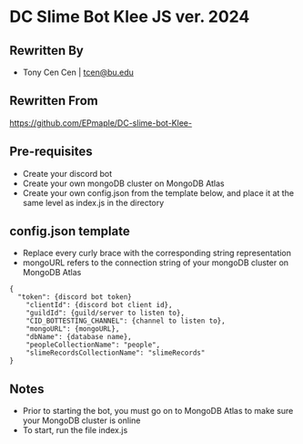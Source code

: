 # DC Slime Bot Klee JS ver. 2024
## Rewritten By
- Tony Cen Cen | tcen@bu.edu
## Rewritten From
https://github.com/EPmaple/DC-slime-bot-Klee-

## Pre-requisites
- Create your discord bot
- Create your own mongoDB cluster on MongoDB Atlas
- Create your own config.json from the template below, and place it at the same level as index.js in the directory

## config.json template
- Replace every curly brace with the corresponding string representation
- mongoURL refers to the connection string of your mongoDB cluster on MongoDB Atlas
```
{
  "token": {discord bot token}
	"clientId": {discord bot client id},
	"guildId": {guild/server to listen to},
	"CID_BOTTESTING_CHANNEL": {channel to listen to},
	"mongoURL": {mongoURL},
	"dbName": {database name},
	"peopleCollectionName": "people",
	"slimeRecordsCollectionName": "slimeRecords"
}
```

## Notes
- Prior to starting the bot, you must go on to MongoDB Atlas to make sure your MongoDB cluster is online
- To start, run the file index.js


